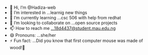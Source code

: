- 👋 Hi, I’m @Hadiza-web
- 👀 I’m interested in ...learnig new things
- 🌱 I’m currently learning ...csc 506 with help from redhat
- 💞️ I’m looking to collaborate on ...open source projects
- 📫 How to reach me ...18d4437@student.mau.edu.ng
- 😄 Pronouns: ...she/her
- ⚡ Fun fact: ...Did you know that first computer mouse was made of wood!🫠

<!---
Hadiza-web/Hadiza-web is a ✨ special ✨ repository because its `README.md` (this file) appears on your GitHub profile.
You can click the Preview link to take a look at your changes.
--->
